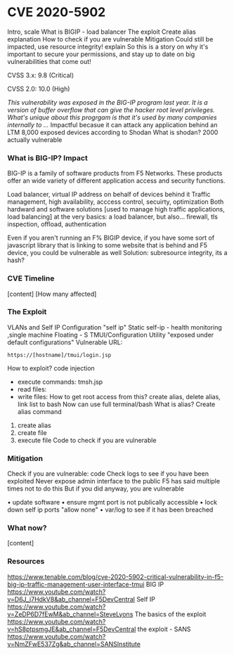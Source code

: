 # CVE 2020-5902

Intro, scale
What is BIGIP - load balancer
The exploit
Create alias explanation
How to check if you are vulnerable
Mitigation
Could still be impacted, use resource integrity!
  explain
So this is a story on why it's important to secure your permissions, and stay up to date on big vulnerabilities that come out!
 
CVSS 3.x: 9.8 (Critical)

CVSS 2.0: 10.0 (High)

*This vulnerability was exposed in the BIG-IP program last year. It is a version of buffer overflow that can give the hacker root level privileges. What's unique about this progrgam is that it's used by many companies internally to ...*
Impactful becasue it can attack any application behind an LTM
8,000 exposed devices according to Shodan
  What is shodan?
  2000 actually vulnerable
  

### What is BIG-IP? Impact

BIG-IP is a family of software products from F5 Networks. These products offer an wide variety of different application access and security functions.

Load balancer, virtual IP address on behalf of devices behind it
Traffic management, high availability, acccess control, secuirty, optimization
Both hardward and software solutions
[used to manage high traffic applications, load balancing]
at the very basics: a load balancer, but also...
  firewall, tls inspection, offload, authentication
  
Even if you aren't running an F% BIGIP device, if you have some sort of javascript library that is linking to some website that is behind and F5 device, you could be vulnerable as well
  Solution: subresource integrity, its a hash?

### CVE Timeline

[content]
[How many affected]


### The Exploit

VLANs and Self IP Configuration "self ip"
  Static self-ip - health monitoring ,single machine
  Floating - 
     S
TMUI/Configuration Utility
  "exposed under default configurations"
  Vulnerable URL:
  ```
  https://[hostname]/tmui/login.jsp
  ```
  How to exploit?
  code injection
  * execute commands: tmsh.jsp
  * read files:
  * write files:
  How to get root access from this?
  create alias, delete alias, link list to bash
    Now can use full terminal/bash
    What is alias?
    Create alias command
    
  1. create alias
  2. create file
  3. execute file
  Code to check if you are vulnerable


### Mitigation

Check if you are vulnerable: code 
Check logs to see if you have been exploited
Never expose admin interface to the public
  F5 has said multiple times not to do this
  But if you did anyway, you are vulnerable

• update software
• ensure mgmt port is not publically accessible
• lock down self ip ports "allow none"
• var/log to see if it has been breached

### What now?

[content]

### Resources

https://www.tenable.com/blog/cve-2020-5902-critical-vulnerability-in-f5-big-ip-traffic-management-user-interface-tmui
BIG IP
https://www.youtube.com/watch?v=D6J_j7HdkV8&ab_channel=F5DevCentral 
Self IP
https://www.youtube.com/watch?v=ZeDP6D7fEwM&ab_channel=SteveLyons
The basics of the exploit
https://www.youtube.com/watch?v=hS8ptpsmgJE&ab_channel=F5DevCentral
the exploit - SANS
https://www.youtube.com/watch?v=NmZFwE537Zg&ab_channel=SANSInstitute

